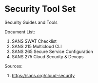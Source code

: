 # Security Tool Set
 Security Guides and Tools

Document List:
1. SANS SWAT Checklist
2. SANS 215 Multicloud CLI
3. SANS 265 Secure Service Configuration
4. SANS 275 Cloud Security & Devops

Sources:
1. https://sans.org/cloud-security

